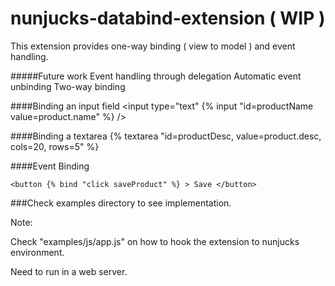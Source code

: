 nunjucks-databind-extension ( WIP )
===========================
This extension provides one-way binding ( view to model ) and event handling.

#####Future work
Event handling through delegation
Automatic event unbinding
Two-way binding


####Binding an input field
    <input type="text" {% input "id=productName value=product.name" %} />

####Binding a textarea
    {% textarea "id=productDesc, value=product.desc, cols=20, rows=5" %}

####Event Binding

    <button {% bind "click saveProduct" %} > Save </button>
    

###Check examples directory to see implementation.

Note:

Check "examples/js/app.js" on how to hook the extension to nunjucks environment.

Need to run in a web server.
